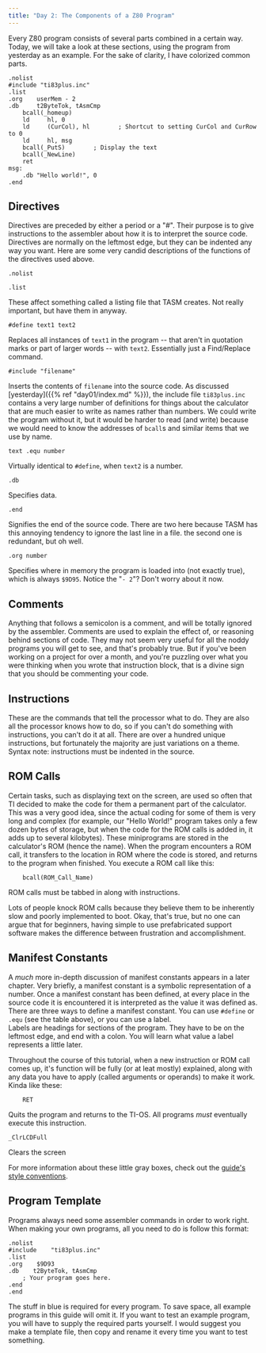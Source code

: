 ```yaml
---
title: "Day 2: The Components of a Z80 Program"
---
```


Every Z80 program consists of several parts combined in a certain way. Today,
we will take a look at these sections, using the program from yesterday as an
example. For the sake of clarity, I have colorized common parts.
    
```z80
.nolist
#include "ti83plus.inc"
.list
.org    userMem - 2
.db     t2ByteTok, tAsmCmp
    bcall(_homeup)
    ld     hl, 0
    ld     (CurCol), hl        ; Shortcut to setting CurCol and CurRow to 0
    ld     hl, msg
    bcall(_PutS)        ; Display the text
    bcall(_NewLine)
    ret
msg:
    .db "Hello world!", 0
.end
```
    
## Directives

Directives are preceded by either a period or a "#". Their purpose is to give
instructions to the assembler about how it is to interpret the source code.
Directives are normally on the leftmost edge, but they can be indented any way
you want. Here are some very candid descriptions of the functions of the
directives used above.

```z80
.nolist  

.list
```

These affect something called a listing file that TASM creates. Not really
important, but have them in anyway.

```z80
#define text1 text2
```

Replaces all instances of `text1` in the program -- that aren't in quotation
marks or part of larger words -- with `text2`. Essentially just a Find/Replace
command.

```z80
#include "filename"
```

Inserts the contents of `filename` into the source code. As discussed
[yesterday]({{% ref "day01/index.md" %}}), the include file `ti83plus.inc`
contains a very large number of definitions for things about the
calculator that are much easier to write as names rather than numbers.
We could write the program without it, but it would be harder to read
(and write) because we would need to know the addresses of `bcall`s and
similar items that we use by name.

```z80
text .equ number
```

Virtually identical to `#define`, when `text2` is a number.

```z80
.db
```

Specifies data.

```z80
.end
```

Signifies the end of the source code. There are two here because TASM has this
annoying tendency to ignore the last line in a file. the second one is
redundant, but oh well.

```z80
.org number
```

Specifies where in memory the program is loaded into (not exactly true), which
is always `$9D95`. Notice the "`- 2`"? Don't worry about it now.

## Comments

Anything that follows a semicolon is a comment, and will be totally ignored by
the assembler. Comments are used to explain the effect of, or reasoning behind
sections of code. They may not seem very useful for all the noddy programs you
will get to see, and that's probably true. But if you've been working on a
project for over a month, and you're puzzling over what you were thinking when
you wrote that instruction block, that is a divine sign that you should be
commenting your code.

## Instructions

These are the commands that tell the processor what to do. They are also all
the processor knows how to do, so if you can't do something with instructions,
you can't do it at all. There are over a hundred unique instructions, but
fortunately the majority are just variations on a theme. Syntax note:
instructions must be indented in the source.

## ROM Calls

Certain tasks, such as displaying text on the screen, are used so often that
TI decided to make the code for them a permanent part of the calculator. This
was a very good idea, since the actual coding for some of them is very long
and complex (for example, our "Hello World!" program takes only a few dozen
bytes of storage, but when the code for the ROM calls is added in, it adds up
to several kilobytes). These miniprograms are stored in the calculator's ROM
(hence the name). When the program encounters a ROM call, it transfers to the
location in ROM where the code is stored, and returns to the program when
finished. You execute a ROM call like this:

```z80
    bcall(ROM_Call_Name)
```

ROM calls must be tabbed in along with instructions.

Lots of people knock ROM calls because they believe them to be inherently slow
and poorly implemented to boot. Okay, that's true, but no one can argue that
for beginners, having simple to use prefabricated support software makes the
difference between frustration and accomplishment.

## Manifest Constants

A _much_ more in-depth discussion of manifest constants appears in a later
chapter. Very briefly, a manifest constant is a symbolic representation of a
number. Once a manifest constant has been defined, at every place in the
source code it is encountered it is interpreted as the value it was defined
as. There are three ways to define a manifest constant. You can use `#define` or
`.equ` (see the table above), or you can use a label.  
Labels are headings for sections of the program. They have to be on the
leftmost edge, and end with a colon. You will learn what value a label
represents a little later.

Throughout the course of this tutorial, when a new instruction or ROM call
comes up, it's function will be fully (or at leat mostly) explained, along
with any data you have to apply (called arguments or operands) to make it
work. Kinda like these:

```z80
    RET
```

Quits the program and returns to the TI-OS. All programs _must_ eventually
execute this instruction.

```z80
_ClrLCDFull
```

Clears the screen

For more information about these little gray boxes, check out the [guide's
style conventions](../ref/format.html).

## Program Template

Programs always need some assembler commands in order to work right. When
making your own programs, all you need to do is follow this format:
    
```z80
.nolist
#include    "ti83plus.inc"
.list
.org    $9D93
.db    t2ByteTok, tAsmCmp
    ; Your program goes here.
.end
.end
```

The stuff in blue is required for every program. To save space, all example
programs in this guide will omit it. If you want to test an example program,
you will have to supply the required parts yourself. I would suggest you make
a template file, then copy and rename it every time you want to test
something.

